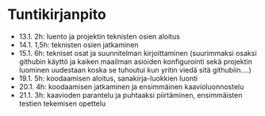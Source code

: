 # Tuntikirjanpito

- 13.1. 2h: luento ja projektin teknisten osien aloitus
- 14.1. 1,5h: teknisten osien jatkaminen
- 15.1. 6h: tekniset osat ja suunnitelman kirjoittaminen (suurimmaksi osaksi githubin käyttö ja kaiken maailman asioiden konfigurointi sekä projektin luominen uudestaan koska se tuhoutui kun yritin viedä sitä githubiin....)
- 19.1. 5h: koodaamisen aloitus, sanakirja-luokkien luonti
- 20.1. 4h: koodaamisen jatkaminen ja ensimmäinen kaavioluonnostelu
- 21.1. 3h: kaavioden parantelu ja puhtaaksi piirtäminen, ensimmäisten testien tekemisen opettelu
